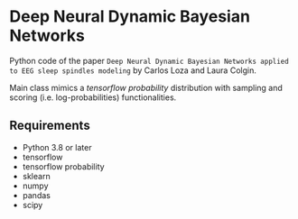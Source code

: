 # Deep Neural Dynamic Bayesian Networks

Python code of the paper ``Deep Neural Dynamic Bayesian Networks applied to EEG sleep spindles modeling`` by Carlos
Loza and Laura Colgin.

Main class mimics a *tensorflow probability* distribution with sampling and scoring (i.e. log-probabilities)
functionalities.

## Requirements
- Python 3.8 or later
- tensorflow
- tensorflow probability
- sklearn
- numpy
- pandas
- scipy